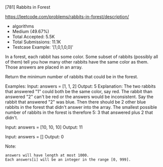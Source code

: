 [781] Rabbits in Forest  

https://leetcode.com/problems/rabbits-in-forest/description/

* algorithms
* Medium (49.67%)
* Total Accepted:    5.5K
* Total Submissions: 11.1K
* Testcase Example:  '[1,0,1,0,0]'

In a forest, each rabbit has some color. Some subset of rabbits (possibly all of them) tell you how many other rabbits have the same color as them. Those answers are placed in an array.

Return the minimum number of rabbits that could be in the forest.


Examples:
Input: answers = [1, 1, 2]
Output: 5
Explanation:
The two rabbits that answered "1" could both be the same color, say red.
The rabbit than answered "2" can't be red or the answers would be inconsistent.
Say the rabbit that answered "2" was blue.
Then there should be 2 other blue rabbits in the forest that didn't answer into the array.
The smallest possible number of rabbits in the forest is therefore 5: 3 that answered plus 2 that didn't.

Input: answers = [10, 10, 10]
Output: 11

Input: answers = []
Output: 0


Note:


	answers will have length at most 1000.
	Each answers[i] will be an integer in the range [0, 999].

